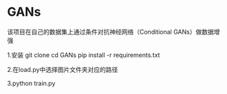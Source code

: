 # GANs
该项目在自己的数据集上通过条件对抗神经网络（Conditional GANs）做数据增强

1.安装
git clone 
cd GANs
pip install -r requirements.txt

2.在load.py中选择图片文件夹对应的路径

3.python train.py
